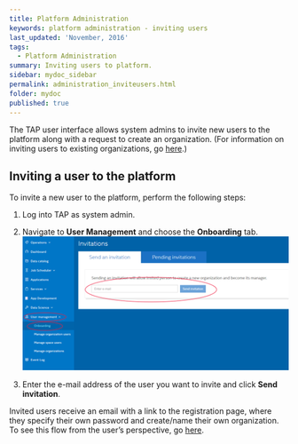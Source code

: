 ```yaml
---
title: Platform Administration
keywords: platform administration - inviting users
last_updated: 'November, 2016'
tags:
  - Platform Administration
summary: Inviting users to platform. 
sidebar: mydoc_sidebar
permalink: administration_inviteusers.html
folder: mydoc
published: true
---
```


The TAP user interface allows system admins to invite new users to the platform along with a request to create an organization. (For information on inviting users to existing organizations, go [here](administration_manageorgsusers.md).)

## Inviting a user to the platform

To invite a new user to the platform, perform the following steps:

1. Log into TAP as system admin.

9. Navigate to **User Management** and choose the **Onboarding** tab. 
![](/images/Onboard_Invite_User_v7_Crpd.png)

9. Enter the e-mail address of the user you want to invite and click **Send invitation**.

Invited users receive an email with a link to the registration page, where they specify their own password and create/name their own organization. To see this flow from the user’s perspective, go [here](/Account-Access/acctaccess_accessing.md).

